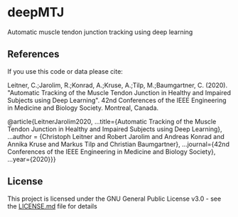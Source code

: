 # deepMTJ
Automatic muscle tendon junction tracking using deep learning

## References

If you use this code or data please cite:

Leitner, C.;Jarolim, R.;Konrad, A.;Kruse, A.;Tilp, M.;Baumgartner, C. (2020). "Automatic Tracking of the Muscle Tendon Junction in Healthy and Impaired Subjects using Deep Learning". 42nd Conferences of the IEEE Engineering in Medicine and Biology Society. Montreal, Canada.

@article{LeitnerJarolim2020,
...title={Automatic Tracking of the Muscle Tendon Junction in Healthy and Impaired Subjects using Deep Learning},
...author = {Christoph Leitner and Robert Jarolim and Andreas Konrad and Annika Kruse and Markus Tilp and Christian Baumgartner},
...journal={42nd Conferences of the IEEE Engineering in Medicine and Biology Society},
...year={2020}}}

## License

This project is licensed under the GNU General Public License v3.0 - see the [LICENSE.md](LICENSE.md) file for details

